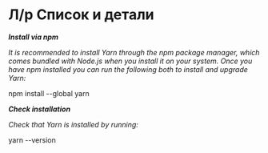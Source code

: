 # Л/p Список и детали

___Install via npm___

_It is recommended to install Yarn through the npm package manager, which comes bundled with Node.js when you install it on your system.
Once you have npm installed you can run the following both to install and upgrade Yarn:_

npm install --global yarn

___Check installation___

_Check that Yarn is installed by running:_

yarn --version
